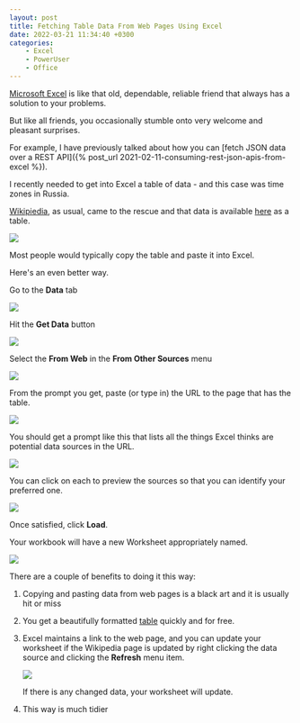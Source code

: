 ```yaml
---
layout: post
title: Fetching Table Data From Web Pages Using Excel
date: 2022-03-21 11:34:40 +0300
categories:
    - Excel
    - PowerUser
    - Office
---
```

[Microsoft Excel](https://www.microsoft.com/en-us/microsoft-365/excel) is like that old, dependable, reliable friend that always has a solution to your problems.

But like all friends, you occasionally stumble onto very welcome and pleasant surprises.

For example, I have previously talked about how you can [fetch JSON data over a REST API]({% post_url 2021-02-11-consuming-rest-json-apis-from-excel %}).

I recently needed to get into Excel a table of data - and this case was time zones in Russia.

[Wikipiedia](https://www.wikipedia.org/), as usual, came to the rescue and that data is available [here](https://en.wikipedia.org/wiki/Time_in_Russia) as a table.

![](../images/2022/03/RussianTimeZones.png)

Most people would typically copy the table and paste it into Excel.

Here's an even better way.

Go to the **Data** tab

![](../images/2022/03/1-Data.png)

Hit the **Get Data** button

![](../images/2022/03/2-GetData.png)

Select the **From Web** in the **From Other Sources** menu

![](../images/2022/03/3-FromWeb.png)

From the prompt you get, paste (or type in) the URL to the page that has the table.

![](../images/2022/03/4-WebURL.png)

You should get a prompt like this that lists all the things Excel thinks are potential data sources in the URL.

![](../images/2022/03/5-DataSources.png)

You can click on each to preview the sources so that you can identify your preferred one.

![](../images/2022/03/6-Preview.png)

Once satisfied, click **Load**.

Your workbook will have a new Worksheet appropriately named.

![](../images/2022/03/7-Worksheet.png)

There are a couple of benefits to doing it this way:
1. Copying and pasting data from web pages is a black art and it is usually hit or miss
2. You get a beautifully formatted [table](https://support.microsoft.com/en-us/office/overview-of-excel-tables-7ab0bb7d-3a9e-4b56-a3c9-6c94334e492c#:~:text=To%20quickly%20create%20a%20table,row%2C%20and%20then%20click%20OK.) quickly and for free.
3. Excel maintains a link to the web page, and you can update your worksheet if the Wikipedia page is updated by right clicking the data source and clicking the **Refresh** menu item.

    ![](../images/2022/03/8-Refresh.png)

    If there is any changed data, your worksheet will update.
4. This way is much tidier